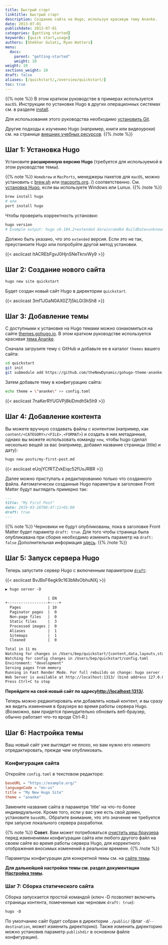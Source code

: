 ```yaml
---
title: Быстрый старт
linktitle: Быстрый старт
description: Создание сайта на Hugo, используя красивую тему Ananke.
date: 2013-07-01
publishdate: 2013-07-01
categories: [getting started]
keywords: [quick start,usage]
authors: [Shekhar Gulati, Ryan Watters]
menu:
  docs:
    parent: "getting-started"
    weight: 10
weight: 10
sections_weight: 10
draft: false
aliases: [/quickstart/,/overview/quickstart/]
toc: true
---
```


{{% note %}}
В этом кратком руководстве в примерах используется `macOS`. Инструкции по установке Hugo в других операционных системах см. в разделе [install](/ru/installation/).

Для  использования этого руководства необходимо [установить Git](https://git-scm.com/downloads).

Другие подходы к изучению Hugo (например, книги или видеоуроки) см. на странице [внешних учебных ресурсов](/getting-started/external-learning-resources/).
{{% /note %}}

## Шаг 1: Установка Hugo

Установите **расширенную версию Hugo** (требуется для  используемой в этом руководстве темы).

{{% note %}}
`Homebrew` и `MacPorts`, менеджеры пакетов для `macOS`, можно установить с [brew.sh](https://brew.sh/) или [macports.org](https://www.macports.org). /) соответственно. См. [установка Hugo](/ru/installation/), если вы используете Windows или Lunux.
{{% /note %}}

```bash
brew install hugo
# или
port install hugo
```

Чтобы проверить корректность установки:

```bash
hugo version
# Example output: hugo v0.104.2+extended darwin/amd64 BuildDate=unknown
```

Должно быть указано, что это `extended` версия. Если это не так, преустаноите  Hugo или попробуйте другой метод установки.

{{< asciicast ItACREbFgvJ0HjnSNeTknxWy9 >}}

## Шаг 2: Создание нового сайта

```bash
hugo new site quickstart
```

Будет создан новый сайт Hugo в директории `quickstart`.

{{< asciicast 3mf1JGaN0AX0Z7j5kLGl3hSh8 >}}

## Шаг 3: Добавление темы

С  доступными к установке на Hugo темами можно ознакомиться на сайте [themes.gohugo.io](https://themes.gohugo.io/). В этом кратком руководстве используется красивая [тема Ananke](https://themes.gohugo.io/gohugo-theme-ananke/).

Сначала загрузите тему с GitHub и добавьте ее в каталог `themes` вашего сайта:

```bash
cd quickstart
git init
git submodule add https://github.com/theNewDynamic/gohugo-theme-ananke.git themes/ananke
```

Затем добавьте тему в конфигурацию сайта:

```bash
echo theme = \"ananke\" >> config.toml
```

{{< asciicast 7naKerRYUGVPj8kiDmdh5k5h9 >}}

## Шаг 4: Добавление контента

Вы можете вручную создавать файлы с контентом (например, как `content/<CATEGORY>/<FILE>.<FORMAT>`) и создать  в них метаданные, однако вы можете использовать команду `new`, чтобы hugo сделал несколько вещей за вас (например, добавил название страницы (title) и дату):

```txt
hugo new posts/my-first-post.md
```

{{< asciicast eUojYCfRTZvkEiqc52fUsJRBR >}}

Далее можно приступать к редактированию только что созданного файла. Автоматически созданные Hugo параметры в заголовке Front Matter  будут выглядеть примерно так:

```md
---
title: "My First Post"
date: 2019-03-26T08:47:11+01:00
draft: true
---

```

{{% note %}}
Черновики не будут опубликованы, пока в заголовке Front Matter будет параметр `draft: true`.
Для того чтобы страница была опубликавана при сборке необходимо изменить параметр на `draft: false`
Дополнительная информация [здесь](/ru/getting-started/usage/#draft-future-and-expired-content).
{{% /note %}}

## Шаг 5: Запуск сервера Hugo

Теперь запустите сервер Hugo с включенным параметром [`draft`](/ru/getting-started/usage/#draft-future-and-expired-content):

{{< asciicast BvJBsF6egk9c163bMsObhuNXj >}}

```txt
▶ hugo server -D

                   | EN
+------------------+----+
  Pages            | 10
  Paginator pages  |  0
  Non-page files   |  0
  Static files     |  3
  Processed images |  0
  Aliases          |  1
  Sitemaps         |  1
  Cleaned          |  0

Total in 11 ms
Watching for changes in /Users/bep/quickstart/{content,data,layouts,static,themes}
Watching for config changes in /Users/bep/quickstart/config.toml
Environment: "development"
Serving pages from memory
Running in Fast Render Mode. For full rebuilds on change: hugo server --disableFastRender
Web Server is available at http://localhost:1313/ (bind address 127.0.0.1)
Press Ctrl+C to stop
```

**Перейдите на свой новый сайт по адресу[http://localhost:1313/](http://localhost:1313/).**

Теперь можно редакитировать или добавлять новый контент, и вы сразу же видеть изменения в браузере во время работы сервера Hugo. (Возможно, вам придется принудительно обновить веб-браузер, обычно работает что-то вроде Ctrl-R.)

## Шаг 6: Настройка темы

Ваш новый сайт уже выглядит не плохо, но вам нужно его немного отредактировать, прежде чем опубликовать.

### Конфигурация сайта

Откройте `config.toml` в текстовом редакторе:

```toml
baseURL = "https://example.org/"
languageCode = "en-us"
title = "My New Hugo Site"
theme = "ananke"
```

Замените название сайта в параметре 'title' на что-то более индивидуальное. Кроме того, если у вас уже есть свой домен, установите `baseURL`. Обратите внимание, что это значение не требуется при запуске локального сервера разработки.

{{% note %}}
**Совет.**  Bам может потребоваться [очистить кеш браузера]( https://kb.iu.edu/d/ahic) перед изменениями конфигурации сайта или любого другого файл на своем сайте во время работы сервера Hugo, для корректного отображения вносимых изменений в реальном времени.
{{% /note %}}

Параметры конфигурации для конкретной темы см. на [сайте темы](https://github.com/theNewDynamic/gohugo-theme-ananke).

**Для дальнейшей настройки темы см. раздел документации [Настройка темы](/ru/themes/customizing/).**

### Шаг 7: Сборка статического сайта

Сборка запускается простой командой (ключ -D позволяет включить страницы контента, помеченные как черновик `draft: true`):

```txt
hugo -D
```

По умолчанию сайт будет собран в директории `./public/` (флаг `-d`/`--destination`, может изменить директорию). Также изменить директорию можно установив параметр `publishdir` в основном файле конфигурации).
